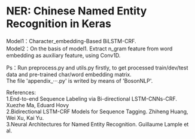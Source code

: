 # NER: Chinese Named Entity Recognition in Keras

Model1：Character_embedding-Based BiLSTM-CRF.  
Model2：On the basis of model1. Extract n_gram feature from word embedding as auxiliary feature, using Conv1D.  

Ps：Run preprocess.py and utils.py firstly, to get processed train/dev/test data and pre-trained char/word embedding matrix.   
    The file 'appendix_···.py' is writed by means of 'BosonNLP'.

References:  
1.End-to-end Sequence Labeling via Bi-directional LSTM-CNNs-CRF. Xuezhe Ma, Eduard Hovy  
2.Bidirectional LSTM-CRF Models for Sequence Tagging. Zhiheng Huang, Wei Xu, Kai Yu.  
3.Neural Architectures for Named Entity Recognition. Guillaume Lample et al. 
